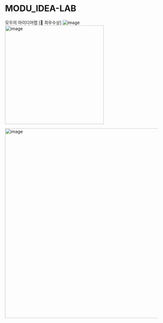 # MODU_IDEA-LAB
모두의 아이디어랩 [🥇 최우수상]
 ![image](https://github.com/sm9199/MODU_IDEALAB/assets/128019851/5bcac482-6615-4d2c-8a6b-cd38f56f02af)
<img width="325" alt="image" src="https://github.com/sm9199/MODU_IDEALAB/assets/128019851/cf692530-9277-4223-b163-191ec537c67e">

<img width="625" alt="image" src="https://github.com/sm9199/MODU_IDEALAB/assets/128019851/349d1a45-5a29-4c2e-888f-010460f9fe12">
